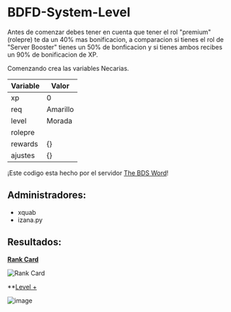 # BDFD-System-Level

Antes de comenzar debes tener en cuenta que tener el rol "premium"(rolepre) te da un 40% mas bonificacion, a comparacion si tienes el rol de "Server Booster" tienes un 50% de bonficacion y si tienes ambos recibes un 90% de bonificacion de XP.

Comenzando crea las variables Necarias.

| Variable  | Valor     | 
| --------- | --------- | 
| xp        | 0         |
| req       | Amarillo  |
| level     | Morada    |
| rolepre   |           |
| rewards   | {}        |
| ajustes   | {}        |


¡Este codigo esta hecho por el servidor [The BDS Word](https://discord.gg/QXTy2QPB5r)!

## Administradores:
- xquab
- izana.py


## Resultados:

**[Rank Card](https://github.com/quabwww/BDFD-Level/commit/ccdbbd818955e0d899dc3426528ccaacbf6efa39)**

![Rank Card](https://github.com/quabwww/BDFD-Level/assets/148601206/e7471aaa-8c15-4960-8546-e51e7ddb0482)

**[Level +]()

![image](https://github.com/quabwww/BDFD-Level/assets/148601206/52fedc5d-59be-4f7d-b692-54d1c8eab0e2)


